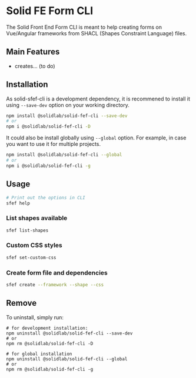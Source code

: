 # Solid FE Form CLI

The Solid Front End Form CLI is meant to help creating forms on Vue/Angular frameworks from SHACL (Shapes Constraint Language) files.

## Main Features

- creates... (to do)

## Installation

As solid-sfef-cli is a development dependency, it is recommened to install it using ```--save-dev``` option on your working directory.

```bash
npm install @solidlab/solid-fef-cli --save-dev
# or
npm i @solidlab/solid-fef-cli -D
```

It could also be install globally using ```--global``` option.
For example, in case you want to use it for multiple projects.

```bash
npm install @solidlab/solid-fef-cli --global
# or 
npm i @solidlab/solid-fef-cli -g
```

## Usage

```bash
# Print out the options in CLI
sfef help
```

### List shapes available

```bash
sfef list-shapes
```

### Custom CSS styles

```bash
sfef set-custom-css
```

### Create form file and dependencies

```bash
sfef create --framework --shape --css
```

## Remove

To uninstall, simply run:

```
# for development installation:
npm uninstall @solidlab/solid-fef-cli --save-dev
# or
npm rm @solidlab/solid-fef-cli -D

# for global installation
npm uninstall @solidlab/solid-fef-cli --global
# or
npm rm @solidlab/solid-fef-cli -g
```
